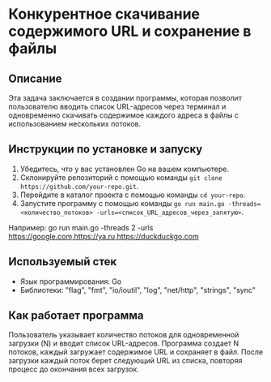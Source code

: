 # Конкурентное скачивание содержимого URL и сохранение в файлы

## Описание
Эта задача заключается в создании программы, которая позволит пользователю вводить список URL-адресов через терминал и одновременно скачивать содержимое каждого адреса в файлы с использованием нескольких потоков.

## Инструкции по установке и запуску
1. Убедитесь, что у вас установлен Go на вашем компьютере.
2. Склонируйте репозиторий с помощью команды `git clone https://github.com/your-repo.git`.
3. Перейдите в каталог проекта с помощью команды `cd your-repo`.
4. Запустите программу с помощью команды `go run main.go -threads=<количество_потоков> -urls=<список_URL_адресов_через_запятую>`.

Например:
go run main.go -threads 2 -urls https://google.com,https://ya.ru,https://duckduckgo.com

## Используемый стек
- Язык программирования: Go
- Библиотеки: "flag", "fmt", "io/ioutil", "log", "net/http", "strings", "sync"

## Как работает программа
Пользователь указывает количество потоков для одновременной загрузки (N) и вводит список URL-адресов. Программа создает N потоков, каждый загружает содержимое URL и сохраняет в файл. После загрузки каждый поток берет следующий URL из списка, повторяя процесс до окончания всех загрузок.
